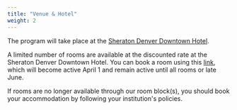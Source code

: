 ```yaml
---
title: "Venue & Hotel"
weight: 2
---
```


The program will take place at the [Sheraton Denver Downtown Hotel](
    https://www.marriott.com/en-us/hotels/dends-sheraton-denver-downtown-hotel/overview/).

A limited number of rooms are available at the discounted rate at the 
Sheraton Denver Downtown Hotel.
You can book a room using this [link](google.com), which will become active 
April 1 and remain active until all rooms or late June.

If rooms are no longer available through our room block(s), you should book your 
accommodation by following your institution's policies.